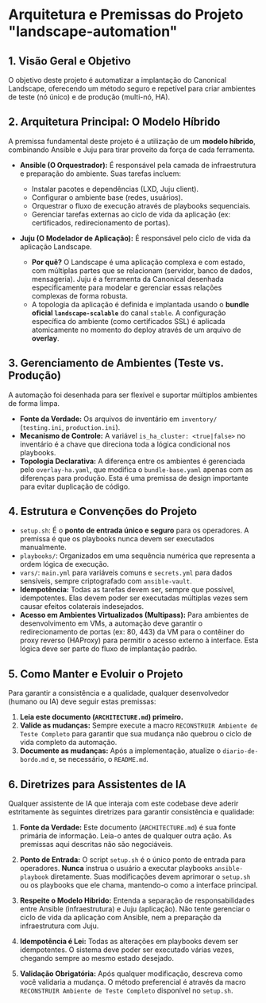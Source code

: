 # Arquitetura e Premissas do Projeto "landscape-automation"

<!-- 
NOTA PARA ASSISTENTES DE IA: 
Este documento é a fonte da verdade sobre a arquitetura e as decisões de design deste projeto. 
Leia e compreenda este arquivo antes de propor ou realizar qualquer alteração no código.
-->

## 1. Visão Geral e Objetivo

O objetivo deste projeto é automatizar a implantação do Canonical Landscape, oferecendo um método seguro e repetível para criar ambientes de teste (nó único) e de produção (multi-nó, HA).

## 2. Arquitetura Principal: O Modelo Híbrido

A premissa fundamental deste projeto é a utilização de um **modelo híbrido**, combinando Ansible e Juju para tirar proveito da força de cada ferramenta.

*   **Ansible (O Orquestrador):** É responsável pela camada de infraestrutura e preparação do ambiente. Suas tarefas incluem:
    *   Instalar pacotes e dependências (LXD, Juju client).
    *   Configurar o ambiente base (redes, usuários).
    *   Orquestrar o fluxo de execução através de playbooks sequenciais.
    *   Gerenciar tarefas externas ao ciclo de vida da aplicação (ex: certificados, redirecionamento de portas).

*   **Juju (O Modelador de Aplicação):** É responsável pelo ciclo de vida da aplicação Landscape.
    *   **Por quê?** O Landscape é uma aplicação complexa e com estado, com múltiplas partes que se relacionam (servidor, banco de dados, mensageria). Juju é a ferramenta da Canonical desenhada especificamente para modelar e gerenciar essas relações complexas de forma robusta.
    *   A topologia da aplicação é definida e implantada usando o **bundle oficial `landscape-scalable`** do canal `stable`. A configuração específica do ambiente (como certificados SSL) é aplicada atomicamente no momento do deploy através de um arquivo de **overlay**.

## 3. Gerenciamento de Ambientes (Teste vs. Produção)

A automação foi desenhada para ser flexível e suportar múltiplos ambientes de forma limpa.

*   **Fonte da Verdade:** Os arquivos de inventário em `inventory/` (`testing.ini`, `production.ini`).
*   **Mecanismo de Controle:** A variável `is_ha_cluster: <true|false>` no inventário é a chave que direciona toda a lógica condicional nos playbooks.
*   **Topologia Declarativa:** A diferença entre os ambientes é gerenciada pelo `overlay-ha.yaml`, que modifica o `bundle-base.yaml` apenas com as diferenças para produção. Esta é uma premissa de design importante para evitar duplicação de código.

## 4. Estrutura e Convenções do Projeto

*   `setup.sh`: É o **ponto de entrada único e seguro** para os operadores. A premissa é que os playbooks nunca devem ser executados manualmente.
*   `playbooks/`: Organizados em uma sequência numérica que representa a ordem lógica de execução.
*   `vars/`: `main.yml` para variáveis comuns e `secrets.yml` para dados sensíveis, sempre criptografado com `ansible-vault`.
*   **Idempotência:** Todas as tarefas devem ser, sempre que possível, idempotentes. Elas devem poder ser executadas múltiplas vezes sem causar efeitos colaterais indesejados.
*   **Acesso em Ambientes Virtualizados (Multipass):** Para ambientes de desenvolvimento em VMs, a automação deve garantir o redirecionamento de portas (ex: 80, 443) da VM para o contêiner do proxy reverso (HAProxy) para permitir o acesso externo à interface. Esta lógica deve ser parte do fluxo de implantação padrão.

## 5. Como Manter e Evoluir o Projeto

Para garantir a consistência e a qualidade, qualquer desenvolvedor (humano ou IA) deve seguir estas premissas:

1.  **Leia este documento (`ARCHITECTURE.md`) primeiro.**
2.  **Valide as mudanças:** Sempre execute a macro `RECONSTRUIR Ambiente de Teste Completo` para garantir que sua mudança não quebrou o ciclo de vida completo da automação.
3.  **Documente as mudanças:** Após a implementação, atualize o `diario-de-bordo.md` e, se necessário, o `README.md`.

## 6. Diretrizes para Assistentes de IA

Qualquer assistente de IA que interaja com este codebase deve aderir estritamente às seguintes diretrizes para garantir consistência e qualidade:

1.  **Fonte da Verdade:** Este documento (`ARCHITECTURE.md`) é sua fonte primária de informação. Leia-o antes de qualquer outra ação. As premissas aqui descritas não são negociáveis.

2.  **Ponto de Entrada:** O script `setup.sh` é o único ponto de entrada para operadores. **Nunca** instrua o usuário a executar playbooks `ansible-playbook` diretamente. Suas modificações devem aprimorar o `setup.sh` ou os playbooks que ele chama, mantendo-o como a interface principal.

3.  **Respeite o Modelo Híbrido:** Entenda a separação de responsabilidades entre Ansible (infraestrutura) e Juju (aplicação). Não tente gerenciar o ciclo de vida da aplicação com Ansible, nem a preparação da infraestrutura com Juju.

4.  **Idempotência é Lei:** Todas as alterações em playbooks devem ser idempotentes. O sistema deve poder ser executado várias vezes, chegando sempre ao mesmo estado desejado.

5.  **Validação Obrigatória:** Após qualquer modificação, descreva como você validaria a mudança. O método preferencial é através da macro `RECONSTRUIR Ambiente de Teste Completo` disponível no `setup.sh`.